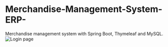 # Merchandise-Management-System-ERP-
Merchandise management system with Spring Boot, Thymeleaf and MySQL.
![ Login page]([https://github.com/fatemazohor/SwingSMEMangagement/blob/main/Screenshot/login.png](https://github.com/fatemazohor/Merchandise-Management-System-ERP-/blob/main/ScreenShot/login.PNG)https://github.com/fatemazohor/Merchandise-Management-System-ERP-/blob/main/ScreenShot/login.PNG)

